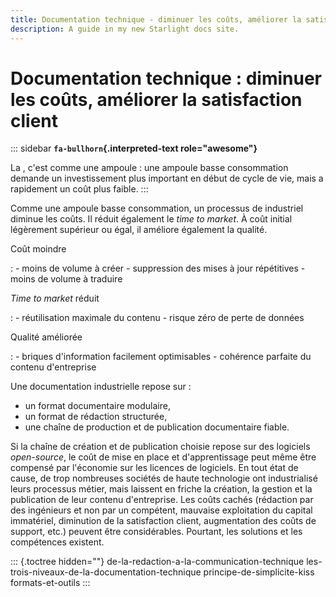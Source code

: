```yaml
---
title: Documentation technique - diminuer les coûts, améliorer la satisfaction client
description: A guide in my new Starlight docs site.
---
```

# Documentation technique : diminuer les coûts, améliorer la satisfaction client

::: sidebar
**`fa-bullhorn`{.interpreted-text role="awesome"}**

La , c\'est comme une ampoule : une ampoule basse consommation demande
un investissement plus important en début de cycle de vie, mais a
rapidement un coût plus faible.
:::

Comme une ampoule basse consommation, un processus de industriel diminue
les coûts. Il réduit également le *time to market*. À coût initial
légèrement supérieur ou égal, il améliore également la qualité.

Coût moindre

:   -   moins de volume à créer
    -   suppression des mises à jour répétitives
    -   moins de volume à traduire

*Time to market* réduit

:   -   réutilisation maximale du contenu
    -   risque zéro de perte de données

Qualité améliorée

:   -   briques d\'information facilement optimisables
    -   cohérence parfaite du contenu d\'entreprise

Une documentation industrielle repose sur :

-   un format documentaire modulaire,
-   un format de rédaction structurée,
-   une chaîne de production et de publication documentaire fiable.

Si la chaîne de création et de publication choisie repose sur des
logiciels *open-source*, le coût de mise en place et d\'apprentissage
peut même être compensé par l\'économie sur les licences de logiciels.
En tout état de cause, de trop nombreuses sociétés de haute technologie
ont industrialisé leurs processus métier, mais laissent en friche la
création, la gestion et la publication de leur contenu d\'entreprise.
Les coûts cachés (rédaction par des ingénieurs et non par un compétent,
mauvaise exploitation du capital immatériel, diminution de la
satisfaction client, augmentation des coûts de support, etc.) peuvent
être considérables. Pourtant, les solutions et les compétences existent.

::: {.toctree hidden=""}
de-la-redaction-a-la-communication-technique
les-trois-niveaux-de-la-documentation-technique
principe-de-simplicite-kiss formats-et-outils
:::

